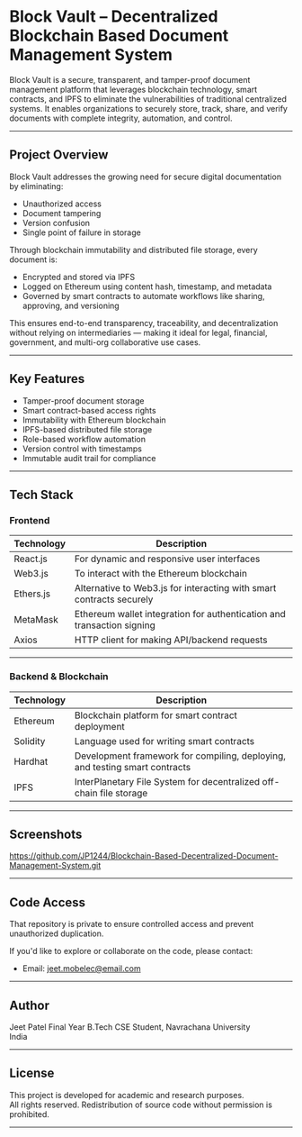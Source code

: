 # Block Vault – Decentralized Blockchain Based Document Management System

Block Vault is a secure, transparent, and tamper-proof document management platform that leverages blockchain technology, smart contracts, and IPFS to eliminate the vulnerabilities of traditional centralized systems. It enables organizations to securely store, track, share, and verify documents with complete integrity, automation, and control.

---

## Project Overview

Block Vault addresses the growing need for secure digital documentation by eliminating:
- Unauthorized access
- Document tampering
- Version confusion
- Single point of failure in storage

Through blockchain immutability and distributed file storage, every document is:
- Encrypted and stored via IPFS
- Logged on Ethereum using content hash, timestamp, and metadata
- Governed by smart contracts to automate workflows like sharing, approving, and versioning

This ensures end-to-end transparency, traceability, and decentralization without relying on intermediaries — making it ideal for legal, financial, government, and multi-org collaborative use cases.

---

## Key Features

- Tamper-proof document storage
- Smart contract-based access rights
- Immutability with Ethereum blockchain
- IPFS-based distributed file storage
- Role-based workflow automation
- Version control with timestamps
- Immutable audit trail for compliance

---

## Tech Stack

### Frontend

| Technology   | Description                                                                 |
|--------------|-----------------------------------------------------------------------------|
| React.js     | For dynamic and responsive user interfaces                                 |
| Web3.js      | To interact with the Ethereum blockchain                                   |
| Ethers.js    | Alternative to Web3.js for interacting with smart contracts securely       |
| MetaMask     | Ethereum wallet integration for authentication and transaction signing     |
| Axios        | HTTP client for making API/backend requests                                |

---

### Backend & Blockchain

| Technology     | Description                                                                 |
|----------------|-----------------------------------------------------------------------------|
| Ethereum       | Blockchain platform for smart contract deployment                          |
| Solidity       | Language used for writing smart contracts                                  |
| Hardhat        | Development framework for compiling, deploying, and testing smart contracts |
| IPFS           | InterPlanetary File System for decentralized off-chain file storage        |

---

## Screenshots

https://github.com/JP1244/Blockchain-Based-Decentralized-Document-Management-System.git


---

## Code Access

That repository is private to ensure controlled access and prevent unauthorized duplication.

If you'd like to explore or collaborate on the code, please contact:

- Email: jeet.mobelec@email.com

---

## Author

Jeet Patel
Final Year B.Tech CSE Student, Navrachana University  
India  

---

## License

This project is developed for academic and research purposes.  
All rights reserved. Redistribution of source code without permission is prohibited.

---
